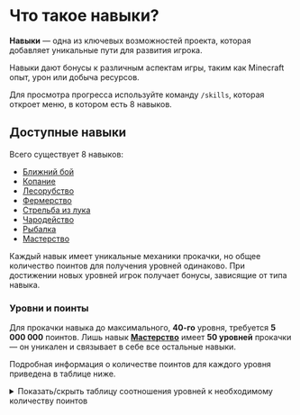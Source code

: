 # Что такое навыки?

**Навыки** — одна из ключевых возможностей проекта, которая добавляет уникальные пути для развития игрока.

Навыки дают бонусы к различным аспектам игры, таким как Minecraft опыт, урон или добыча ресурсов.

Для просмотра прогресса используйте команду `/skills`, которая откроет меню, в котором есть 8 навыков.

## Доступные навыки

Всего существует 8 навыков:
- [Ближний бой](combat.md)
- [Копание](mining.md)
- [Лесорубство](foraging.md)
- [Фермерство](farming.md)
- [Стрельба из лука](archery.md)
- [Чародейство](enchanting.md)
- [Рыбалка](fishing.md)
- [Мастерство](mastery.md)

Каждый навык имеет уникальные механики прокачки, но общее количество поинтов для получения уровней одинаково. При достижении новых уровней игрок получает бонусы, зависящие от типа навыка.

### Уровни и поинты

Для прокачки навыка до максимального, **40-го** уровня, требуется **5 000 000** поинтов. Лишь навык **[Мастерство](/docs/skills/mastery)** имеет **50 уровней** прокачки — он уникален и связывает в себе все остальные навыки.

Подробная информация о количестве поинтов для каждого уровня приведена в таблице ниже.

<details>
  <summary>Показать/скрыть таблицу соотношения уровней к необходимому количеству поинтов</summary>
  <div>
    <table>
      <thead>
        <tr>
          <th>Уровень</th>
          <th>Необходимые поинты</th>
        </tr>
      </thead>
      <tbody>
        <tr>
          <th>1</th>
          <th>0 (начальный уровень)</th>
        </tr>
        <tr>
          <th>2</th>
          <th>120</th>
        </tr>
        <tr>
          <th>3</th>
          <th>300</th>
        </tr>
        <tr>
          <th>4</th>
          <th>475</th>
        </tr>
        <tr>
          <th>5</th>
          <th>700</th>
        </tr>
        <tr>
          <th>6</th>
          <th>1 200</th>
        </tr>
        <tr>
          <th>7</th>
          <th>1 750</th>
        </tr>
        <tr>
          <th>8</th>
          <th>2 400</th>
        </tr>
        <tr>
          <th>9</th>
          <th>3 500</th>
        </tr>
        <tr>
          <th>10</th>
          <th>4 750</th>
        </tr>
        <tr>
          <th>11</th>
          <th>8 300</th>
        </tr>
        <tr>
          <th>12</th>
          <th>12 000</th>
        </tr>
        <tr>
          <th>13</th>
          <th>17 500</th>
        </tr>
        <tr>
          <th>14</th>
          <th>23 000</th>
        </tr>
        <tr>
          <th>15</th>
          <th>35 000</th>
        </tr>
        <tr>
          <th>16</th>
          <th>50 000</th>
        </tr>
        <tr>
          <th>17</th>
          <th>70 000</th>
        </tr>
        <tr>
          <th>18</th>
          <th>120 000</th>
        </tr>
        <tr>
          <th>19</th>
          <th>175 000</th>
        </tr>
        <tr>
          <th>20</th>
          <th>235 000</th>
        </tr>
        <tr>
          <th>21</th>
          <th>475 000</th>
        </tr>
        <tr>
          <th>22</th>
          <th>715 000</th>
        </tr>
        <tr>
          <th>23</th>
          <th>950 000</th>
        </tr>
        <tr>
          <th>24</th>
          <th>1 200 000</th>
        </tr>
        <tr>
          <th>25</th>
          <th>1 420 000</th>
        </tr>
        <tr>
          <th>26</th>
          <th>1 660 000</th>
        </tr>
        <tr>
          <th>27</th>
          <th>1 900 000</th>
        </tr>
        <tr>
          <th>28</th>
          <th>2 140 000</th>
        </tr>
        <tr>
          <th>29</th>
          <th>2 380 000</th>
        </tr>
        <tr>
          <th>30</th>
          <th>2 850 000</th>
        </tr>
        <tr>
          <th>31</th>
          <th>3 000 000</th>
        </tr>
        <tr>
          <th>32</th>
          <th>3 100 000</th>
        </tr>
        <tr>
          <th>33</th>
          <th>3 300 000</th>
        </tr>
        <tr>
          <th>34</th>
          <th>3 570 000</th>
        </tr>
        <tr>
          <th>35</th>
          <th>3 810 000</th>
        </tr>
        <tr>
          <th>36</th>
          <th>4 050 000</th>
        </tr>
        <tr>
          <th>37</th>
          <th>4 280 000</th>
        </tr>
        <tr>
          <th>38</th>
          <th>4 520 000</th>
        </tr>
        <tr>
          <th>39</th>
          <th>4 750 000</th>
        </tr>
        <tr>
          <th>40</th>
          <th>5 000 000</th>
        </tr>
        <tr>
          <th colspan="2">Уровни выше 40-го относятся к навыку «Мастерство».</th>
        </tr>
        <tr>
          <th>41</th>
          <th>8 000 000</th>
        </tr>
        <tr>
          <th>42</th>
          <th>11 000 000</th>
        </tr>
        <tr>
          <th>43</th>
          <th>14 000 000</th>
        </tr>
        <tr>
          <th>44</th>
          <th>17 000 000</th>
        </tr>
        <tr>
          <th>45</th>
          <th>20 000 000</th>
        </tr>
        <tr>
          <th>46</th>
          <th>23 000 000</th>
        </tr>
        <tr>
          <th>47</th>
          <th>26 000 000</th>
        </tr>
        <tr>
          <th>48</th>
          <th>29 000 000</th>
        </tr>
        <tr>
          <th>49</th>
          <th>32 000 000</th>
        </tr>
        <tr>
          <th>50</th>
          <th>35 000 000</th>
        </tr>
      </tbody>
    </table>
  </div>
</details>
